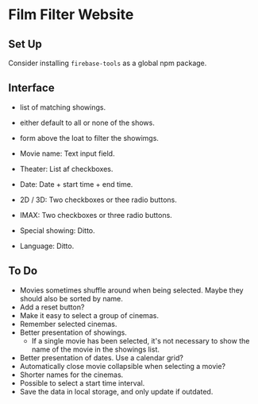 # Film Filter Website

## Set Up

Consider installing `firebase-tools` as a global npm package.

## Interface

* list of matching showings.
* either default to all or none of the shows.
* form above the loat to filter the showimgs.

* Movie name: Text input field.
* Theater: List af checkboxes.
* Date: Date + start time + end time.
* 2D / 3D: Two checkboxes or thee radio buttons.
* IMAX: Two checkboxes or three radio buttons.
* Special showing: Ditto.
* Language: Ditto.

## To Do

* Movies sometimes shuffle around when being selected. Maybe they should also be sorted by name.
* Add a reset button?
* Make it easy to select a group of cinemas.
* Remember selected cinemas.
* Better presentation of showings.
  * If a single movie has been selected, it's not necessary to show the name of the movie in the showings list.
* Better presentation of dates. Use a calendar grid?
* Automatically close movie collapsible when selecting a movie?
* Shorter names for the cinemas.
* Possible to select a start time interval.
* Save the data in local storage, and only update if outdated.